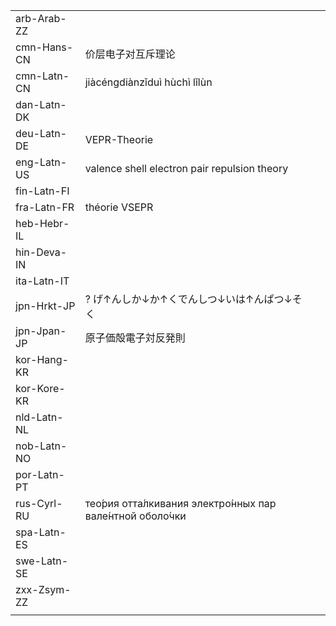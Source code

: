 | | | |
|-|-|-|
| arb-Arab-ZZ |  |  |
| cmn-Hans-CN | 价层电子对互斥理论 |  |
| cmn-Latn-CN | jiàcéngdiànzǐduì hùchì lǐlùn |  |
| dan-Latn-DK |  |  |
| deu-Latn-DE | VEPR-Theorie |  |
| eng-Latn-US | valence shell electron pair repulsion theory |  |
| fin-Latn-FI |  |  |
| fra-Latn-FR | théorie VSEPR |  |
| heb-Hebr-IL |  |  |
| hin-Deva-IN |  |  |
| ita-Latn-IT |  |  |
| jpn-Hrkt-JP | ? げ↑んしか↓か↑くでんしつ↓いは↑んぱつ↓そく |  |
| jpn-Jpan-JP | 原子価殻電子対反発則 |  |
| kor-Hang-KR |  |  |
| kor-Kore-KR |  |  |
| nld-Latn-NL |  |  |
| nob-Latn-NO |  |  |
| por-Latn-PT |  |  |
| rus-Cyrl-RU | тео́рия отта́лкивания электро́нных пар вале́нтной оболо́чки |  |
| spa-Latn-ES |  |  |
| swe-Latn-SE |  |  |
| zxx-Zsym-ZZ |  |  |
|  |  |  |
